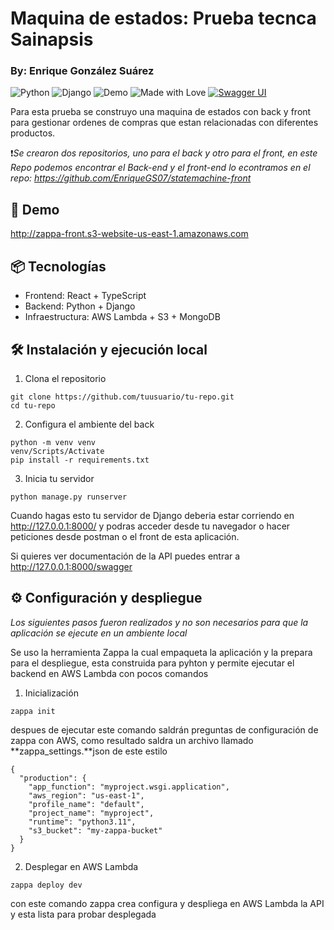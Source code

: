 # Maquina de estados: Prueba tecnca Sainapsis
### By: Enrique González Suárez

![Python](https://img.shields.io/badge/python-3.11-blue)
![Django](https://img.shields.io/badge/django-3.2-green)
![Demo](https://img.shields.io/badge/demo-online-blue)
![Made with Love](https://img.shields.io/badge/Made%20with-%E2%9D%A4-red)
[![Swagger UI](https://img.shields.io/badge/docs-Swagger_UI-blue?logo=swagger)](https://TU_DOMINIO/swagger/)



Para esta prueba se construyo una maquina de estados con back y front para gestionar ordenes de compras que estan relacionadas con diferentes productos.


❗*Se crearon dos repositorios, uno para el back y otro para el front, en este Repo podemos encontrar el Back-end y el front-end lo econtramos en el repo: https://github.com/EnriqueGS07/statemachine-front*

## 🚀 Demo

http://zappa-front.s3-website-us-east-1.amazonaws.com

## 📦 Tecnologías

- Frontend: React + TypeScript
- Backend: Python + Django
- Infraestructura: AWS Lambda + S3 + MongoDB

## 🛠️ Instalación y ejecución local
1. Clona el repositorio
```
git clone https://github.com/tuusuario/tu-repo.git
cd tu-repo
```
2. Configura el ambiente del back
```
python -m venv venv 
venv/Scripts/Activate  
pip install -r requirements.txt
```
3. Inicia tu servidor
```
python manage.py runserver
```
Cuando hagas esto tu servidor de Django deberia estar corriendo en http://127.0.0.1:8000/ y podras acceder desde tu navegador o hacer peticiones desde postman o el front de esta aplicación.

Si quieres ver documentación de la API puedes entrar a http://127.0.0.1:8000/swagger

## ⚙️ Configuración y despliegue
*Los siguientes pasos fueron realizados y no son necesarios para que la aplicación se ejecute en un ambiente local*

Se uso la herramienta Zappa la cual empaqueta la aplicación y la prepara para el despliegue, esta construida para pyhton y permite ejecutar el backend en AWS Lambda con pocos comandos

1. Inicialización
```
zappa init
```
despues de ejecutar este comando saldrán preguntas de configuración de zappa con AWS, como resultado saldra un archivo llamado **zappa_settings.**json de este estilo
```
{
  "production": {
    "app_function": "myproject.wsgi.application",
    "aws_region": "us-east-1",
    "profile_name": "default",
    "project_name": "myproject",
    "runtime": "python3.11",
    "s3_bucket": "my-zappa-bucket"
  }
}
```
2. Desplegar en AWS Lambda
```
zappa deploy dev
```
con este comando zappa crea configura y despliega en AWS Lambda la API y esta lista para probar desplegada




